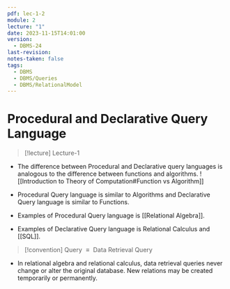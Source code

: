```yaml
---
pdf: lec-1-2
module: 2
lecture: "1"
date: 2023-11-15T14:01:00
version:
  - DBMS-24
last-revision: 
notes-taken: false
tags:
  - DBMS
  - DBMS/Queries
  - DBMS/RelationalModel
---
```

# Procedural and Declarative Query Language
> [!lecture] Lecture-1

- The difference between Procedural and Declarative query languages is analogous to the difference between functions and algorithms.
![[Introduction to Theory of Computation#Function vs Algorithm]]
- Procedural Query language is similar to Algorithms and Declarative Query language is similar to Functions.

- Examples of Procedural Query language is [[Relational Algebra]].
- Examples of Declarative Query language is Relational Calculus and [[SQL]].

> [!convention] 
> Query ${} \equiv {}$ Data Retrieval Query

- In relational algebra and relational calculus, data retrieval queries never change or alter the original database. New relations may be created temporarily or permanently.